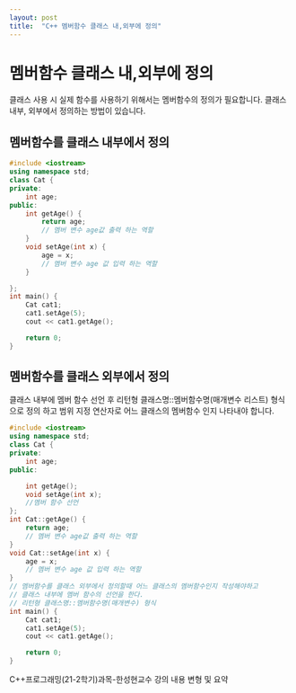 ```yaml
---
layout: post
title:  "C++ 멤버함수 클래스 내,외부에 정의"
---
```


# 멤버함수 클래스 내,외부에 정의
클래스 사용 시 실제 함수를 사용하기 위해서는 멤버함수의 정의가 필요합니다.
클래스 내부, 외부에서 정의하는 방법이 있습니다.

## 멤버함수를 클래스 내부에서 정의
```c++
#include <iostream>
using namespace std;
class Cat {
private:
	int age;
public:
	int getAge() {
		return age;
		// 멤버 변수 age값 출력 하는 역할
	}
	void setAge(int x) {
		age = x;
		// 멤버 변수 age 값 입력 하는 역할
	}

};
int main() {
	Cat cat1;
	cat1.setAge(5);
	cout << cat1.getAge();

	return 0;
}
```
## 멤버함수를 클래스 외부에서 정의
클래스 내부에 멤버 함수 선언 후
리턴형 클래스명::멤버함수명(매개변수 리스트) 형식으로 정의 하고
범위 지정 연산자로 어느 클래스의 멤버함수 인지 나타내야 합니다.
```c++
#include <iostream>
using namespace std;
class Cat {
private:
	int age;
public:

	int getAge();
	void setAge(int x); 
	//멤버 함수 선언
};
int Cat::getAge() {
	return age;
	// 멤버 변수 age값 출력 하는 역할
}
void Cat::setAge(int x) {
	age = x;
	// 멤버 변수 age 값 입력 하는 역할
}
// 멤버함수를 클래스 외부에서 정의할때 어느 클래스의 멤버함수인지 작성해야하고
// 클래스 내부에 멤버 함수의 선언을 한다.
// 리턴형 클래스명::멤버함수명(매개변수) 형식
int main() {
	Cat cat1;
	cat1.setAge(5);
	cout << cat1.getAge();

	return 0;
}
```


C++프로그래밍(21-2학기)과목-한성현교수 강의 내용 변형 및 요약
